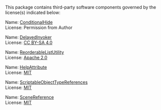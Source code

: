 This package contains third-party software components governed by the license(s) indicated below:

Name: [ConditionalHide](http://www.brechtos.com/hiding-or-disabling-inspector-properties-using-propertydrawers-within-unity-5)  
License: Permission from Author

Name: [DelayedInvoker](https://stackoverflow.com/a/54303138)  
License: [CC BY-SA 4.0](https://creativecommons.org/licenses/by-sa/4.0/legalcode)  

Name: [ReorderableListUtility](https://github.com/twsiyuan/unity-ReorderableListUtility)  
License: [Apache 2.0](https://github.com/twsiyuan/unity-ReorderableListUtility/blob/master/LICENSE)

Name: [HelpAttribute](https://github.com/johnearnshaw/unity-inspector-help)  
License: [MIT](https://github.com/johnearnshaw/unity-inspector-help/blob/master/LICENSE)

Name: [ScriptableObjectTypeReferences](https://github.com/roboryantron/Unite2017)  
License: [MIT](https://github.com/roboryantron/Unite2017/blob/master/LICENSE)

Name: [SceneReference](https://github.com/starikcetin/unity-scene-reference)  
License: [MIT](https://github.com/starikcetin/unity-scene-reference/blob/master/LICENSE)
